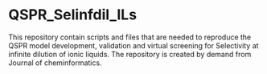 # QSPR_Selinfdil_ILs
This repository contain scripts and files that are needed to reproduce the QSPR model development, validation and virtual screening for Selectivity at infinite dilution of ionic liquids. The repository is created by demand from Journal of cheminformatics.
